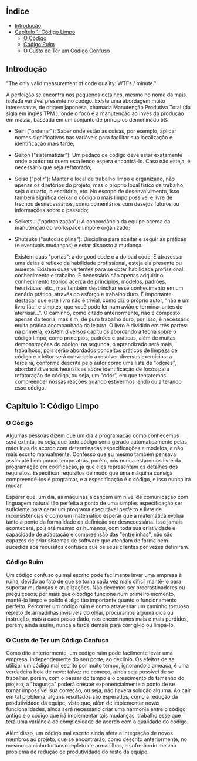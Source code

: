 ## Índice
- [Introdução](#introdução)
- [Capítulo 1: Código Limpo](#capítulo-1-código-limpo)
	- [O Código](#o-código)
	- [Código Ruim](#código-ruim)
	- [O Custo de Ter um Código Confuso](#o-custo-de-ter-um-código-confuso)

## Introdução

"The only valid measurement of code quality: WTFs / minute."

A perfeição se encontra nos pequenos detalhes, mesmo no nome da mais isolada variável presente no código. Existe uma abordagem muito interessante, de origem japonesa, chamada Manutenção Produtiva Total (da sigla em inglês TPM ), onde o foco é a manutenção ao invés da produção em massa, baseada em um conjunto de princípios demoninado 5S:

- Seiri ("ordenar"): Saber onde estão as coisas, por exemplo, aplicar nomes significativos nas variáveis para facilitar sua localização e identificação mais tarde;

- Seiton ("sistematizar"): Um pedaço de código deve estar exatamente onde o autor ou quem está lendo espera encontrá-lo. Caso não esteja, é necessário que seja refatorado;

- Seiso ("polir"): Manter o local de trabalho limpo e organizado, não apenas os diretórios do projeto, mas o próprio local físico de trabalho, seja o quarto, o escritório, etc. No escopo de desenvolvimento, isso também significa deixar o código o mais limpo possível e livre de trechos desnecessários, como comentários com desejos futuros ou informações sobre o passado;

- Seiketsu ("padronização"): A concordância da equipe acerca da manutenção do workspace limpo e organizado;

- Shutsuke ("autodisciplina"): Disciplina para aceitar e seguir as práticas (e eventuais mudanças) e estar disposto à mudança.

	Existem duas "portas": a do good code e a do bad code. E atravessar uma
delas é reflexo da habilidade profissional, esteja ela presente ou ausente. Existem duas vertentes para se obter habilidade profissional: conhecimento e trabalho. É necessário não apenas adquirir o conhecimento teórico acerca de princípios, modelos, padrões, heurísticas, etc., mas também destrinchar esse conhecimento em um cenário prático, através do esforço e trabalho duro.
	É importante destacar que este livro não é trivial, como diz o próprio
autor, "não é um livro fácil e simples, que você pode ler num avião e terminar antes de aterrisar...". O caminho, como citado anteriormente, não é composto apenas da teoria, mas sim, de puro trabalho duro, por isso, é necessário muita prática acompanhada da leitura.
	O livro é dividido em três partes: na primeira, existem diversos
capítulos abordando a teoria sobre o código limpo, como princípios, padrões e práticas, além de muitas demonstrações de código; na segunda, o aprendizado será mais trabalhoso, pois serão abordados conceitos práticos de limpeza de código e o leitor será convidado a resolver diversos exercícios; a terceira, conforme descrita pelo autor como uma lista de "odores", abordará diversas heurísticas sobre identificação de focos para refatoração de código, ou seja, um "odor", em que tentaremos compreender nossas reações quando estivermos lendo ou alterando esse código.

## Capítulo 1: Código Limpo
	
### O Código

Algumas pessoas dizem que um dia a programação como conhecemos será extinta, ou seja, que todo código seria gerado automaticamente pelas máquinas de acordo com determinadas especificações e modelos, e não mais escrito manualmente. Confesso que eu mesmo também pensava assim até bem pouco tempo atrás, porém, nós nunca estaremos livre da programação em codificação, já que eles representam os detalhes dos requisitos. Especificar requisitos de modo que uma máquina consiga compreendê-los é programar, e a especificação é o código, e isso nunca irá mudar.

Esperar que, um dia, as máquinas alcancem um nível de comunicação com linguagem natural tão perfeita a ponto de uma simples especificação ser suficiente para gerar um programa executável perfeito e livre de inconsistências é como um matemático esperar que a matemática evolua tanto a ponto da formalidade da definição ser desnecessária. Isso jamais acontecerá, pois até mesmo os humanos, com toda sua criatividade e capacidade de adaptação e compreensão das "entrelinhas", não são capazes de criar sistemas de software que atendam de forma bem-sucedida aos requisitos confusos que os seus clientes por vezes definiram.

### Código Ruim

Um código confuso ou mal escrito pode facilmente levar uma empresa à ruína, devido ao fato de que se torna cada vez mais difícil mantê-lo para suportar mudanças e atualizações. Não devemos ser procrastinadores ou preguiçosos; por mais que o código funcione num primeiro momento, mantê-lo limpo e polido é algo tão importante quanto o funcionamento perfeito. Percorrer um código ruim é como atravessar um caminho tortuoso repleto de armadilhas invisíveis do olhar, procuramos alguma dica ou instrução, mas a cada passo dado, nos encontramos mais e mais perdidos, porém, ainda assim, nunca é tarde demais para corrigí-lo ou limpá-lo.

### O Custo de Ter um Código Confuso

Como dito anteriormente, um código ruim pode facilmente levar uma empresa, independemente do seu porte, ao declínio. Os efeitos de se utilizar um código mal escrito por muito tempo, ignorando a ameaça, é uma verdadeira bola de neve: talvez no começo, ainda seja possível de se trabalhar, porém, com o passar do tempo e o crescimento do tamanho do projeto, a "bagunça" poderá crescer exponencialmente a ponto de se tornar impossível sua correção, ou seja, não haverá solução alguma. Ao cair em tal problema, alguns resultados são esperados, como a redução da produtividade da equipe, visto que, além de implementar novas funcionalidades, ainda será necessário criar uma harmonia entre o código antigo e o código que irá implementar tais mudanças, trabalho esse que terá uma variância de complexidade de acordo com a qualidade do código. 

Além disso, um código mal escrito ainda afeta a integração de novos membros ao projeto, que se encontrarão, como descrito anteriormente, no mesmo caminho tortuoso repleto de armadilhas, e sofrerão do mesmo problema de redução de produtividade do resto da equipe.
